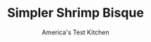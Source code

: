 ---
layout: ../../layouts/MarkdownPostLayout.astro
title: Simpler Shrimp Bisque
author: America's Test Kitchen
pubDate: 2023-03-15
description: "Shrimp bisque is a delicious classic, but it can be daunting to make. We wanted a version that didnt involve washing every pot in your kitchen—yet still delivered great shrimp flavor."
image_url: https://res.cloudinary.com/hksqkdlah/image/upload/ar_1:1,c_fill,dpr_2.0,f_auto,fl_lossy.progressive.strip_profile,g_faces:auto,q_auto:low,w_344/9794_sfs-shrimpbisque-10
tags: ["French","Fish & Seafood","Soups","Cook's Extras"]
calories: 3615
protein: 18
carbohydrates: 18
fats: 
fiber: 2
ingredients: ["4 tablespoons, unsalted butter","2 pounds medium-large (31 to 40 per pound), shrimp, peeled and shells reserved, shrimp deveined and chopped","2 , onions, chopped","2 , carrots, peeled and chopped","2 , celery ribs, chopped","1/2 cup, all-purpose flour","6 tablespoons, tomato paste","2 , garlic cloves, minced","2 cups, dry white wine","6 cups, water","2 sprigs, fresh thyme","2 cups, heavy cream","1 tablespoon, dry sherry",", Salt and pepper"]
serves: 8
time: "1¼ hours"
instructions: ["Melt butter in Dutch oven over medium heat. Cook shrimp shells until spotty brown, about 5 minutes. Add onions, carrots, and celery and cook until browned, 6 to 8 minutes. Stir in flour and cook, stirring constantly, until golden, about 2 minutes. Add tomato paste and garlic and cook until fragrant and paste begins to darken, about 2 minutes. Stir in wine and simmer, scraping up any browned bits, until thickened, 2 to 3 minutes. Add water and thyme and bring to boil. Reduce heat to medium-low and simmer until slightly thickened, about 30 minutes.","Strain contents of pot through fine-mesh strainer into large saucepan, pressing on solids to extract as much liquid as possible; discard solids. Stir in cream and sherry and bring to simmer. Off heat, add chopped shrimp, cover pot, and let sit until shrimp are cooked through, about 5 minutes. Season with salt and pepper to taste, and serve."]
nutrition: ["495 mg Potassium","365 mg Phosphorus","145 mg Calcium","1 mg Iron","53 mg Magnesium","1157 mg Sodium","1 mg Zinc","29 g Fat","3 mg Niacin (B3)","8 g Monounsaturated","1 g Polyunsaturated","7 mg Vitamin C","239 mg Cholesterol","17 g Saturated","2 g Fiber","12 µg Folic acid","41 µg Folate (food)","5 g Sugars","11 µg Vitamin K","421 g Water","18 g Carbs","61 µg Folate equivalent (total)","18 g Protein","2 mg Vitamin E","1 µg Vitamin B12","495 µg Vitamin A","451 kcal Energy","3615 calories"]
notes: "Be sure to buy shell-on shrimp for this recipe."
---